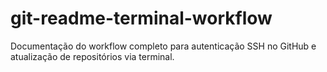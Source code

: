 # git-readme-terminal-workflow
Documentação do workflow completo para autenticação SSH no GitHub e atualização de repositórios via terminal.
